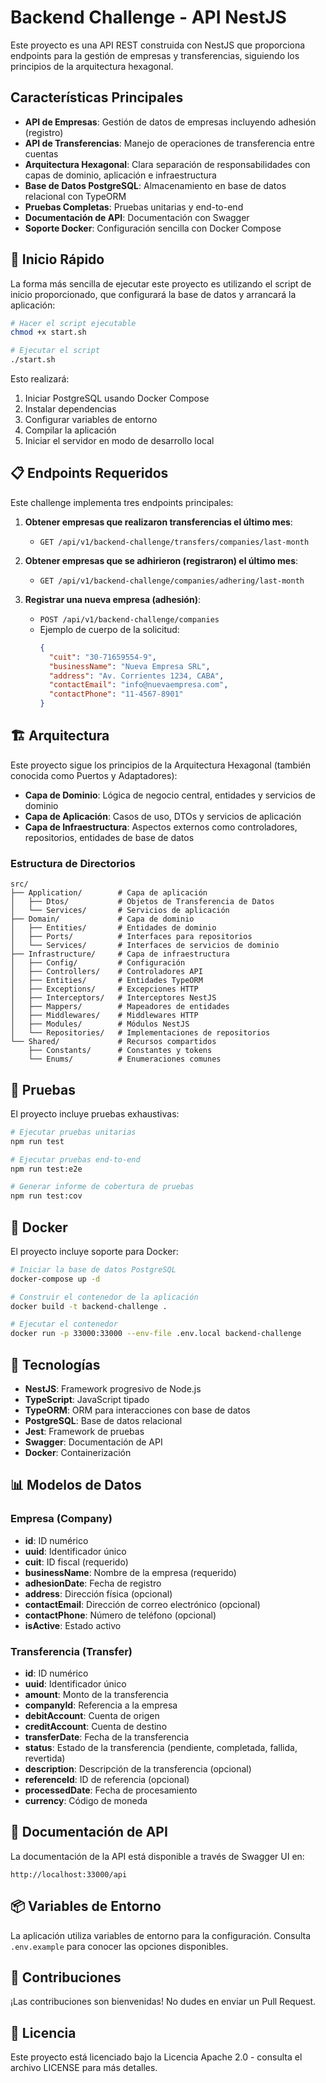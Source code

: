 # Backend Challenge - API NestJS

Este proyecto es una API REST construida con NestJS que proporciona endpoints para la gestión de empresas y transferencias, siguiendo los principios de la arquitectura hexagonal.

## Características Principales

- **API de Empresas**: Gestión de datos de empresas incluyendo adhesión (registro)
- **API de Transferencias**: Manejo de operaciones de transferencia entre cuentas
- **Arquitectura Hexagonal**: Clara separación de responsabilidades con capas de dominio, aplicación e infraestructura
- **Base de Datos PostgreSQL**: Almacenamiento en base de datos relacional con TypeORM
- **Pruebas Completas**: Pruebas unitarias y end-to-end
- **Documentación de API**: Documentación con Swagger
- **Soporte Docker**: Configuración sencilla con Docker Compose

## 🚀 Inicio Rápido

La forma más sencilla de ejecutar este proyecto es utilizando el script de inicio proporcionado, que configurará la base de datos y arrancará la aplicación:

```bash
# Hacer el script ejecutable
chmod +x start.sh

# Ejecutar el script
./start.sh
```

Esto realizará:
1. Iniciar PostgreSQL usando Docker Compose
2. Instalar dependencias
3. Configurar variables de entorno
4. Compilar la aplicación
5. Iniciar el servidor en modo de desarrollo local

## 📋 Endpoints Requeridos

Este challenge implementa tres endpoints principales:

1. **Obtener empresas que realizaron transferencias el último mes**:
   - `GET /api/v1/backend-challenge/transfers/companies/last-month`

2. **Obtener empresas que se adhirieron (registraron) el último mes**:
   - `GET /api/v1/backend-challenge/companies/adhering/last-month`

3. **Registrar una nueva empresa (adhesión)**:
   - `POST /api/v1/backend-challenge/companies`
   - Ejemplo de cuerpo de la solicitud:
     ```json
     {
       "cuit": "30-71659554-9",
       "businessName": "Nueva Empresa SRL",
       "address": "Av. Corrientes 1234, CABA",
       "contactEmail": "info@nuevaempresa.com",
       "contactPhone": "11-4567-8901"
     }
     ```

## 🏗️ Arquitectura

Este proyecto sigue los principios de la Arquitectura Hexagonal (también conocida como Puertos y Adaptadores):

- **Capa de Dominio**: Lógica de negocio central, entidades y servicios de dominio
- **Capa de Aplicación**: Casos de uso, DTOs y servicios de aplicación
- **Capa de Infraestructura**: Aspectos externos como controladores, repositorios, entidades de base de datos

### Estructura de Directorios

```
src/
├── Application/        # Capa de aplicación
│   ├── Dtos/           # Objetos de Transferencia de Datos
│   └── Services/       # Servicios de aplicación
├── Domain/             # Capa de dominio
│   ├── Entities/       # Entidades de dominio
│   ├── Ports/          # Interfaces para repositorios
│   └── Services/       # Interfaces de servicios de dominio
├── Infrastructure/     # Capa de infraestructura
│   ├── Config/         # Configuración
│   ├── Controllers/    # Controladores API
│   ├── Entities/       # Entidades TypeORM
│   ├── Exceptions/     # Excepciones HTTP
│   ├── Interceptors/   # Interceptores NestJS
│   ├── Mappers/        # Mapeadores de entidades
│   ├── Middlewares/    # Middlewares HTTP
│   ├── Modules/        # Módulos NestJS
│   └── Repositories/   # Implementaciones de repositorios
└── Shared/             # Recursos compartidos
    ├── Constants/      # Constantes y tokens
    └── Enums/          # Enumeraciones comunes
```

## 🧪 Pruebas

El proyecto incluye pruebas exhaustivas:

```bash
# Ejecutar pruebas unitarias
npm run test

# Ejecutar pruebas end-to-end
npm run test:e2e

# Generar informe de cobertura de pruebas
npm run test:cov
```

## 🐳 Docker

El proyecto incluye soporte para Docker:

```bash
# Iniciar la base de datos PostgreSQL
docker-compose up -d

# Construir el contenedor de la aplicación
docker build -t backend-challenge .

# Ejecutar el contenedor
docker run -p 33000:33000 --env-file .env.local backend-challenge
```

## 🧰 Tecnologías

- **NestJS**: Framework progresivo de Node.js
- **TypeScript**: JavaScript tipado
- **TypeORM**: ORM para interacciones con base de datos
- **PostgreSQL**: Base de datos relacional
- **Jest**: Framework de pruebas
- **Swagger**: Documentación de API
- **Docker**: Containerización

## 📊 Modelos de Datos

### Empresa (Company)

- **id**: ID numérico
- **uuid**: Identificador único
- **cuit**: ID fiscal (requerido)
- **businessName**: Nombre de la empresa (requerido)
- **adhesionDate**: Fecha de registro
- **address**: Dirección física (opcional)
- **contactEmail**: Dirección de correo electrónico (opcional)
- **contactPhone**: Número de teléfono (opcional)
- **isActive**: Estado activo

### Transferencia (Transfer)

- **id**: ID numérico
- **uuid**: Identificador único
- **amount**: Monto de la transferencia
- **companyId**: Referencia a la empresa
- **debitAccount**: Cuenta de origen
- **creditAccount**: Cuenta de destino
- **transferDate**: Fecha de la transferencia
- **status**: Estado de la transferencia (pendiente, completada, fallida, revertida)
- **description**: Descripción de la transferencia (opcional)
- **referenceId**: ID de referencia (opcional)
- **processedDate**: Fecha de procesamiento
- **currency**: Código de moneda

## 📝 Documentación de API

La documentación de la API está disponible a través de Swagger UI en:

```
http://localhost:33000/api
```

## 📦 Variables de Entorno

La aplicación utiliza variables de entorno para la configuración. Consulta `.env.example` para conocer las opciones disponibles.

## 👥 Contribuciones

¡Las contribuciones son bienvenidas! No dudes en enviar un Pull Request.

## 📄 Licencia

Este proyecto está licenciado bajo la Licencia Apache 2.0 - consulta el archivo LICENSE para más detalles.